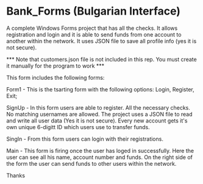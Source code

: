 # Bank_Forms (Bulgarian Interface)
A complete Windows Forms project that has all the checks. It allows registration and login and it is able to send funds from one account to another within the network. It uses JSON file to save all profile info (yes it is not secure).

*** Note that customers.json file is not included in this rep. You must create it manually for the program to work ***

This form includes the following forms:

Form1 - This is the tsarting form with the following options: Login, Register, Exit;

SignUp - In this form users are able to register. All the necessary checks. No matching usernames are allowed. The project uses a JSON file to read and write all user data (Yes it is not secure). Every new account gets it's own unique 6-digitt ID which users use to transfer funds.

SingIn - From this form users can login with their registrations.

Main - This form is firing once the user has loged in successfully. Here the user can see all his name, account number and funds. On the right side of the form the user can send funds to other users within the network.

Thanks
